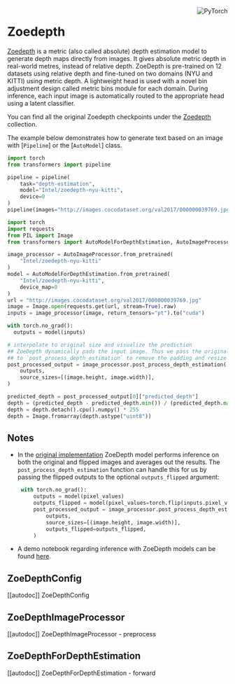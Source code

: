 <!--Copyright 2024 The HuggingFace Team. All rights reserved.

Licensed under the Apache License, Version 2.0 (the "License"); you may not use this file except in compliance with
the License. You may obtain a copy of the License at

http://www.apache.org/licenses/LICENSE-2.0

Unless required by applicable law or agreed to in writing, software distributed under the License is distributed on
an "AS IS" BASIS, WITHOUT WARRANTIES OR CONDITIONS OF ANY KIND, either express or implied. See the License for the
specific language governing permissions and limitations under the License.

⚠️ Note that this file is in Markdown but contain specific syntax for our doc-builder (similar to MDX) that may not be
rendered properly in your Markdown viewer.

-->


<div style="float: right;">
    <div class="flex flex-wrap space-x-1">
           <img alt="PyTorch" src="https://img.shields.io/badge/PyTorch-DE3412?style=flat&logo=pytorch&logoColor=white">
    </div>
</div>

# Zoedepth

[Zoedepth](https://huggingface.co/papers/2302.12288) is a metric (also called absolute) depth estimation model to generate depth maps directly from images. It gives absolute metric depth in real-world metres, instead of relative depth. ZoeDepth is pre-trained on 12 datasets using relative depth and fine-tuned on two domains (NYU and KITTI) using metric depth. A lightweight head is used with a novel bin adjustment design called metric bins module for each domain. During inference, each input image is automatically routed to the appropriate head using a latent classifier.

You can find all the original Zoedepth checkpoints under the [Zoedepth](https://huggingface.co/Intel?search=zoedepth) collection.

The example below demonstrates how to generate text based on an image with [`Pipeline`] or the [`AutoModel`] class.

<hfoptions id="usage">
<hfoption id="Pipeline">

```py
import torch
from transformers import pipeline

pipeline = pipeline(
    task="depth-estimation",
    model="Intel/zoedepth-nyu-kitti",
    device=0
)
pipeline(images="http://images.cocodataset.org/val2017/000000039769.jpg")
```

</hfoption>
<hfoption id="AutoModel">

```py
import torch
import requests
from PIL import Image
from transformers import AutoModelForDepthEstimation, AutoImageProcessor

image_processor = AutoImageProcessor.from_pretrained(
    "Intel/zoedepth-nyu-kitti"
)
model = AutoModelForDepthEstimation.from_pretrained(
    "Intel/zoedepth-nyu-kitti",
    device_map=0
)
url = "http://images.cocodataset.org/val2017/000000039769.jpg"
image = Image.open(requests.get(url, stream=True).raw)
inputs = image_processor(image, return_tensors="pt").to("cuda")

with torch.no_grad():
  outputs = model(inputs)

# interpolate to original size and visualize the prediction
## ZoeDepth dynamically pads the input image. Thus we pass the original image size as argument
## to `post_process_depth_estimation` to remove the padding and resize to original dimensions.
post_processed_output = image_processor.post_process_depth_estimation(
    outputs,
    source_sizes=[(image.height, image.width)],
)

predicted_depth = post_processed_output[0]["predicted_depth"]
depth = (predicted_depth - predicted_depth.min()) / (predicted_depth.max() - predicted_depth.min())
depth = depth.detach().cpu().numpy() * 255
depth = Image.fromarray(depth.astype("uint8"))
```

</hfoption>
</hfoptions>

## Notes

- In the [original implementation](https://github.com/isl-org/ZoeDepth/blob/edb6daf45458569e24f50250ef1ed08c015f17a7/zoedepth/models/depth_model.py#L131) ZoeDepth model performs inference on both the original and flipped images and averages out the results. The ```post_process_depth_estimation``` function can handle this for us by passing the flipped outputs to the optional ```outputs_flipped``` argument:
   ```py
    with torch.no_grad():
        outputs = model(pixel_values)
        outputs_flipped = model(pixel_values=torch.flip(inputs.pixel_values, dims=[3]))
        post_processed_output = image_processor.post_process_depth_estimation(
            outputs,
            source_sizes=[(image.height, image.width)],
            outputs_flipped=outputs_flipped,
        )
   ```
- A demo notebook regarding inference with ZoeDepth models can be found [here](https://github.com/NielsRogge/Transformers-Tutorials/tree/master/ZoeDepth).


## ZoeDepthConfig

[[autodoc]] ZoeDepthConfig

## ZoeDepthImageProcessor

[[autodoc]] ZoeDepthImageProcessor
    - preprocess

## ZoeDepthForDepthEstimation

[[autodoc]] ZoeDepthForDepthEstimation
    - forward
